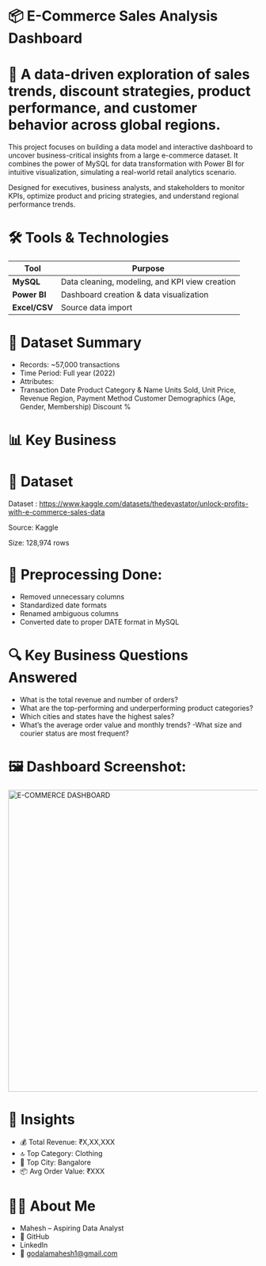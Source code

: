 # 📦 E-Commerce Sales Analysis Dashboard

# 🧭 A data-driven exploration of sales trends, discount strategies, product performance, and customer behavior across global regions.
This project focuses on building a data model and interactive dashboard to uncover business-critical insights from a large e-commerce dataset. It combines the power of MySQL for data transformation with Power BI for intuitive visualization, simulating a real-world retail analytics scenario.

Designed for executives, business analysts, and stakeholders to monitor KPIs, optimize product and pricing strategies, and understand regional performance trends.


# 🛠️ Tools & Technologies
| Tool          | Purpose                                        |
| ------------- | ---------------------------------------------- |
| **MySQL**     | Data cleaning, modeling, and KPI view creation |
| **Power BI**  | Dashboard creation & data visualization        |
| **Excel/CSV** | Source data import                             |

# 📁 Dataset Summary
- Records: ~57,000 transactions
- Time Period: Full year (2022)
- Attributes:
-  Transaction Date
Product Category & Name
Units Sold, Unit Price, Revenue
Region, Payment Method
Customer Demographics (Age, Gender, Membership)
Discount %

# 📊 Key Business 




# 📁 Dataset
Dataset : https://www.kaggle.com/datasets/thedevastator/unlock-profits-with-e-commerce-sales-data

Source: Kaggle

Size: 128,974 rows

# 🔧 Preprocessing Done:
- Removed unnecessary columns
- Standardized date formats
- Renamed ambiguous columns
- Converted date to proper DATE format in MySQL

# 🔍 Key Business Questions Answered
- What is the total revenue and number of orders?
- What are the top-performing and underperforming product categories?
- Which cities and states have the highest sales?
- What’s the average order value and monthly trends?
-What size and courier status are most frequent?


# 🖼️ Dashboard Screenshot: 
<img width="610" alt="E-COMMERCE DASHBOARD" src="https://github.com/user-attachments/assets/b532fc6f-a185-42e8-a874-9831593e43de" />


# 📌 Insights
- 💰 Total Revenue: ₹X,XX,XXX
- 🔝 Top Category: Clothing
- 🧭 Top City: Bangalore
- 📦 Avg Order Value: ₹XXX


# 🙋‍♂️ About Me
- Mahesh – Aspiring Data Analyst
- 🔗 GitHub
- LinkedIn
- 📧 godalamahesh1@gmail.com

